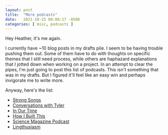 ```yaml
---
layout: post
title:  "More podcasts"
date:   2021-10-25 00:08:17 -0500
categories: [ misc, podcasts ]
---
```


Hey Heather, it's me again.

I currently have ~10 blog posts in my drafts pile. I seem to be having trouble
pushing them out. Some of them have to do with thoughts on specific themes that
I still need process, while others are haphazard explanations that I jotted down
when working on a project. In an attempt to clear the pipes, I'm just going to
post this list of podcasts. This isn't something that was in my drafts. But I
figured it'll feel like an easy win and perhaps invigorate me to write more.

Anyway, here's the list:

- [Strong Songs][podcast-strong-songs]
- [Conversations with Tyler][podcast-conversations]
- [In Our Time][podcast-in-our-time]
- [How I Built This][podcast-how-i-built-this]
- [Science Magazine Podcast][podcast-science-magazine]
- [Lingthusiasm][podcast-lingthusiasm]

[podcast-strong-songs]: https://strongsongspodcast.com/
[podcast-conversations]: https://conversationswithtyler.com/
[podcast-in-our-time]: https://www.bbc.co.uk/programmes/b006qykl/episodes/downloads
[podcast-how-i-built-this]: https://www.npr.org/podcasts/510313/how-i-built-this
[podcast-science-magazine]: https://www.stitcher.com/show/science-magazine-podcast
[podcast-lingthusiasm]: https://lingthusiasm.com/
